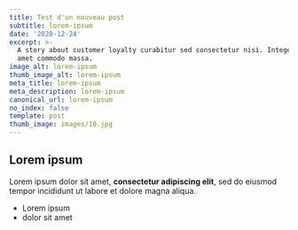 ```yaml
---
title: Test d'un nouveau post
subtitle: lorem-ipsum
date: '2020-12-24'
excerpt: >-
  A story about customer loyalty curabitur sed consectetur nisi. Integer sit
  amet commodo massa.
image_alt: lorem-ipsum
thumb_image_alt: lorem-ipsum
meta_title: lorem-ipsum
meta_description: lorem-ipsum
canonical_url: lorem-ipsum
no_index: false
template: post
thumb_image: images/10.jpg
---
```

## Lorem ipsum

Lorem ipsum dolor sit amet, **consectetur adipiscing elit**, sed do eiusmod tempor incididunt ut labore et dolore magna aliqua.

- Lorem ipsum
- dolor sit amet